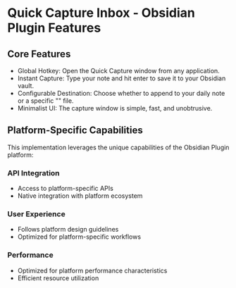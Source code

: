 # Quick Capture Inbox - Obsidian Plugin Features

## Core Features
- Global Hotkey: Open the Quick Capture window from any application.
- Instant Capture: Type your note and hit enter to save it to your Obsidian vault.
- Configurable Destination: Choose whether to append to your daily note or a specific "" file.
- Minimalist UI: The capture window is simple, fast, and unobtrusive.

## Platform-Specific Capabilities
This implementation leverages the unique capabilities of the Obsidian Plugin platform:

### API Integration
- Access to platform-specific APIs
- Native integration with platform ecosystem

### User Experience
- Follows platform design guidelines
- Optimized for platform-specific workflows

### Performance
- Optimized for platform performance characteristics
- Efficient resource utilization
